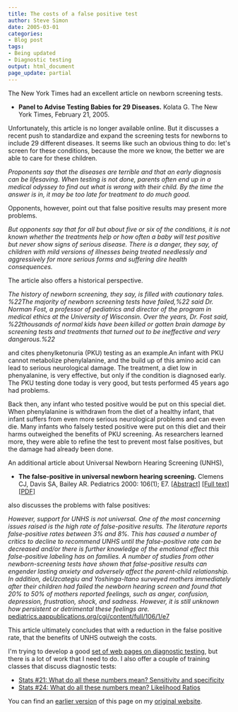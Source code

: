 ```yaml
---
title: The costs of a false positive test
author: Steve Simon
date: 2005-03-01
categories:
- Blog post
tags:
- Being updated
- Diagnostic testing
output: html_document
page_update: partial
---
```

The New York Times had an excellent article on newborn screening tests.

- **Panel to Advise Testing Babies for 29 Diseases.** Kolata G. The
New York Times, February 21, 2005.

Unfortunately, this article is no longer available online. But it
discusses a recent push to standardize and expand the screening tests
for newborns to include 29 different diseases. It seems like such an
obvious thing to do: let's screen for these conditions, because the
more we know, the better we are able to care for these children.

*Proponents say that the diseases are terrible and that an early
diagnosis can be lifesaving. When testing is not done, parents often
end up in a medical odyssey to find out what is wrong with their
child. By the time the answer is in, it may be too late for treatment
to do much good.*

Opponents, however, point out that false positive results may present
more problems.

*But opponents say that for all but about five or six of the
conditions, it is not known whether the treatments help or how often a
baby will test positive but never show signs of serious disease. There
is a danger, they say, of children with mild versions of illnesses
being treated needlessly and aggressively for more serious forms and
suffering dire health consequences.*

The article also offers a historical perspective.

*The history of newborn screening, they say, is filled with cautionary
tales. %22The majority of newborn screening tests have failed,%22 said
Dr. Norman Fost, a professor of pediatrics and director of the program
in medical ethics at the University of Wisconsin. Over the years, Dr.
Fost said, %22thousands of normal kids have been killed or gotten
brain damage by screening tests and treatments that turned out to be
ineffective and very dangerous.%22*

and cites phenylketonuria (PKU) testing as an example.An infant with PKU
cannot metabolize phenylalanine, and the build up of this amino acid can
lead to serious neurological damage. The treatment, a diet low in
phenyalanine, is very effective, but only if the condition is diagnosed
early. The PKU testing done today is very good, but tests performed 45
years ago had problems.

Back then, any infant who tested positive would be put on this special
diet. When phenylalanine is withdrawn from the diet of a healthy infant,
that infant suffers from even more serious neurological problems and can
even die. Many infants who falsely tested positive were put on this diet
and their harms outweighed the benefits of PKU screening. As researchers
learned more, they were able to refine the test to prevent most false
positives, but the damage had already been done.

An additional article about Universal Newborn Hearing Screening (UNHS),

- **The false-positive in universal newborn hearing screening.**
Clemens CJ, Davis SA, Bailey AR. Pediatrics 2000: 106(1); E7.
[\[Abstract\]](http://pediatrics.aappublications.org/cgi/content/abstract/106/1/e7)
[\[Full
text\]](http://pediatrics.aappublications.org/cgi/content/full/106/1/e7)
[\[PDF\]](http://pediatrics.aappublications.org/cgi/reprint/106/1/e7.pdf)

also discusses the problems with false positives:

*However, support for UNHS is not universal. One of the most
concerning issues raised is the high rate of false-positive results.
The literature reports false-positive rates between 3% and 8%. This
has caused a number of critics to decline to recommend UNHS until
the false-positive rate can be decreased and/or there is further
knowledge of the emotional effect this false-positive labeling has
on families. A number of studies from other newborn-screening tests
have shown that false-positive results can engender lasting anxiety
and adversely affect the parent-child relationship. In addition,
deUzcategiu and Yoshinga-Itano surveyed mothers immediately after
their children had failed the newborn hearing screen and found that
20% to 50% of mothers reported feelings, such as anger, confusion,
depression, frustration, shock, and sadness. However, it is still
unknown how persistent or detrimental these feelings are.*
[pediatrics.aappublications.org/cgi/content/full/106/1/e7](http://pediatrics.aappublications.org/cgi/content/full/106/1/e7)

This article ultimately concludes that with a reduction in the false
positive rate, that the benefits of UNHS outweigh the costs.

I'm trying to develop a good [set of web pages on diagnostic
testing](../category/DiagnosticTesting.html), but there is a lot of work
that I need to do. I also offer a couple of training classes that
discuss diagnostic tests:

- [Stats \#21: What do all these numbers mean? Sensitivity and
specificity](../training/hand21.asp)
- [Stats \#24: What do all these numbers mean? Likelihood
Ratios](../training/hand24.asp)

You can find an [earlier version][sim1] of this page on my [original website][sim2].


[sim1]: http://www.pmean.com/05/FalsePositive.html
[sim2]: http://www.pmean.com/original_site.html
